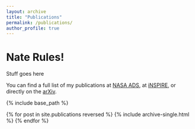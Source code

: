 ```yaml
---
layout: archive
title: "Publications"
permalink: /publications/
author_profile: true
---
```


<html>
<script type="text/javascript">
<!--
var arxiv_authorid = "yourauthorid";
//--></script>
<style type="text/css">
div.arxivfeed {margin-bottom: 5px; width:700px;}
</style>
<script type="text/javascript" src="https://arxiv.org/js/myarticles.js">
</script>
<body>
<h1>Nate Rules!</h1>
<p>Stuff goes here</p>
<div id="arxivfeed"></div>
</body>
</html>

You can find a full list of my publications at [NASA ADS](https://ui.adsabs.harvard.edu/search/q=%20author%3A%22nadathur%2C%20seshadri%22&sort=date%20desc%2C%20bibcode%20desc&p_=0), at [iNSPIRE](https://inspirehep.net/authors/1062279?ui-citation-summary=true), or directly on the [arXiv](https://arxiv.org/search/astro-ph?searchtype=author&query=Nadathur%2C+S).

{% include base_path %}

{% for post in site.publications reversed %}
  {% include archive-single.html %}
{% endfor %}
